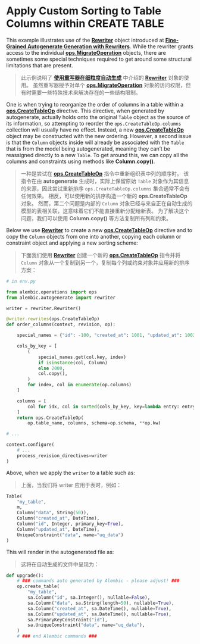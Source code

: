 # Apply Custom Sorting to Table Columns within CREATE TABLE

[Rewriter]: ../en/api/autogenerate.html#alembic.autogenerate.rewriter.Rewriter
[Fine-Grained Autogenerate Generation with Rewriters]: ../en/api/autogenerate.html#autogen-rewriter
[使用重写器在细粒度自动生成]: ../en/api/autogenerate.html#autogen-rewriter
[ops.MigrateOperation]: ../en/api/operations.html#alembic.operations.ops.MigrateOperation
[ops.CreateTableOp]: ../en/api/operations.html#alembic.operations.ops.CreateTableOp

This example illustrates use of the **[Rewriter]** object introduced at **[Fine-Grained Autogenerate Generation with Rewriters]**. While the rewriter grants access to the individual **[ops.MigrateOperation]** objects, there are sometimes some special techniques required to get around some structural limitations that are present.

> 此示例说明了 **[使用重写器在细粒度自动生成]** 中介绍的 **[Rewriter]** 对象的使用。 虽然重写器授予对单个 **[ops.MigrateOperation]** 对象的访问权限，但有时需要一些特殊技术来解决存在的一些结构限制。

One is when trying to reorganize the order of columns in a table within a **[ops.CreateTableOp]** directive. This directive, when generated by autogenerate, actually holds onto the original `Table` object as the source of its information, so attempting to reorder the `ops.CreateTableOp.columns` collection will usually have no effect. Instead, a new **[ops.CreateTableOp]** object may be constructed with the new ordering. However, a second issue is that the `Column` objects inside will already be associated with the `Table` that is from the model being autogenerated, meaning they can’t be reassigned directly to a new `Table`. To get around this, we can copy all the columns and constraints using methods like **Column.copy()**.

> 一种是尝试在 **[ops.CreateTableOp]** 指令中重新组织表中列的顺序时。 该指令在由 **autogenerate** 生成时，实际上保留原始 `Table` 对象作为其信息的来源，因此尝试重新排序 `ops.CreateTableOp.columns` 集合通常不会有任何效果。 相反，可以使用新的排序构造一个新的 **ops.CreateTableOp** 对象。 然而，第二个问题是内部的 `Column` 对象已经与来自正在自动生成的模型的表相关联，这意味着它们不能直接重新分配给新表。 为了解决这个问题，我们可以使用 **Column.copy()** 等方法复制所有列和约束。

Below we use **[Rewriter]** to create a new **[ops.CreateTableOp]** directive and to copy the `Column` objects from one into another, copying each column or constraint object and applying a new sorting scheme:

> 下面我们使用 **[Rewriter]** 创建一个新的 **[ops.CreateTableOp]** 指令并将 `Column` 对象从一个复制到另一个，复制每个列或约束对象并应用新的排序方案：

```python
# in env.py

from alembic.operations import ops
from alembic.autogenerate import rewriter

writer = rewriter.Rewriter()

@writer.rewrites(ops.CreateTableOp)
def order_columns(context, revision, op):

    special_names = {"id": -100, "created_at": 1001, "updated_at": 1002}

    cols_by_key = [
        (
            special_names.get(col.key, index)
            if isinstance(col, Column)
            else 2000,
            col.copy(),
        )
        for index, col in enumerate(op.columns)
    ]

    columns = [
        col for idx, col in sorted(cols_by_key, key=lambda entry: entry[0])
    ]
    return ops.CreateTableOp(
        op.table_name, columns, schema=op.schema, **op.kw)

# ...

context.configure(
    # ...
    process_revision_directives=writer
)
```

Above, when we apply the `writer` to a table such as:

> 上面，当我们将 writer 应用于表时，例如：

```python
Table(
    "my_table",
    m,
    Column("data", String(50)),
    Column("created_at", DateTime),
    Column("id", Integer, primary_key=True),
    Column("updated_at", DateTime),
    UniqueConstraint("data", name="uq_data")
)
```

This will render in the autogenerated file as:

> 这将在自动生成的文件中呈现为：

```python
def upgrade():
    # ### commands auto generated by Alembic - please adjust! ###
    op.create_table(
        "my_table",
        sa.Column("id", sa.Integer(), nullable=False),
        sa.Column("data", sa.String(length=50), nullable=True),
        sa.Column("created_at", sa.DateTime(), nullable=True),
        sa.Column("updated_at", sa.DateTime(), nullable=True),
        sa.PrimaryKeyConstraint("id"),
        sa.UniqueConstraint("data", name="uq_data"),
    )
    # ### end Alembic commands ###
```
